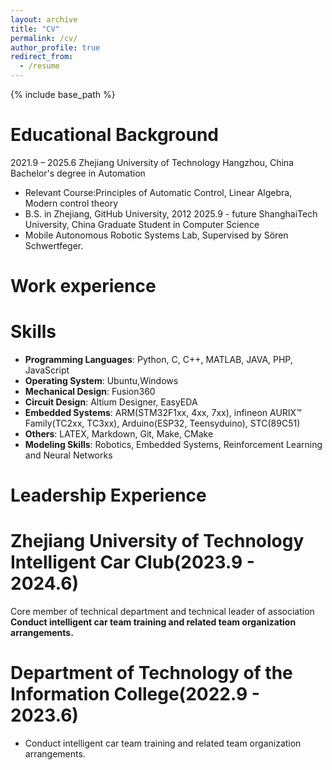 ```yaml
---
layout: archive
title: "CV"
permalink: /cv/
author_profile: true
redirect_from:
  - /resume
---
```


{% include base_path %}

Educational Background
======
2021.9 – 2025.6 Zhejiang University of Technology Hangzhou, China
Bachelor's degree in Automation
* Relevant Course:Principles of Automatic Control, Linear Algebra, Modern control theory
* B.S. in Zhejiang, GitHub University, 2012
2025.9 - future  ShanghaiTech University, China
Graduate Student in Computer Science
* Mobile Autonomous Robotic Systems Lab, Supervised by Sören Schwertfeger.

  
Work experience
======

  
Skills
======
* **Programming Languages**: Python, C, C++, MATLAB, JAVA, PHP, JavaScript
* **Operating System**: Ubuntu,Windows
* **Mechanical Design**: Fusion360
* **Circuit Design**: Altium Designer, EasyEDA
* **Embedded Systems**: ARM(STM32F1xx, 4xx, 7xx), infineon AURIX™ Family(TC2xx, TC3xx), Arduino(ESP32, Teensyduino), STC(89C51)
* **Others**: LATEX, Markdown, Git, Make, CMake
* **Modeling Skills**: Robotics, Embedded Systems, Reinforcement Learning and Neural Networks


Leadership Experience
======
# Zhejiang University of Technology Intelligent Car Club(2023.9 - 2024.6)
Core member of technical department and technical leader of association
**Conduct intelligent car team training and related team organization arrangements.**
# Department of Technology of the Information College(2022.9 - 2023.6)
* Conduct intelligent car team training and related team organization arrangements.

